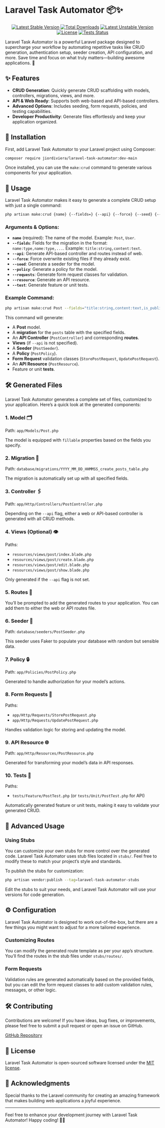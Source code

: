 # Laravel Task Automator 📦✨

<p align="center">
  <a href="https://packagist.org/packages/jiordiviera/laravel-task-automator"><img src="https://img.shields.io/packagist/v/jiordiviera/laravel-task-automator?style=for-the-badge" alt="Latest Stable Version"></a>
  <a href="https://packagist.org/packages/jiordiviera/laravel-task-automator"><img src="https://img.shields.io/packagist/dt/jiordiviera/laravel-task-automator?style=for-the-badge" alt="Total Downloads"></a>
  <a href="https://packagist.org/packages/jiordiviera/laravel-task-automator"><img src="https://img.shields.io/packagist/v/jiordiviera/laravel-task-automator?include_prereleases&style=for-the-badge" alt="Latest Unstable Version"></a>
  <a href="https://packagist.org/packages/jiordiviera/laravel-task-automator"><img src="https://img.shields.io/packagist/l/jiordiviera/laravel-task-automator?style=for-the-badge" alt="License"></a>
  <a href="https://github.com/jiordiviera/laravel-task-automator/actions/workflows/php.yml"><img src="https://github.com/jiordiviera/laravel-task-automator/actions/workflows/php.yml/badge.svg" alt="Tests Status" style="for-the-badge"></a>
</p>

Laravel Task Automator is a powerful Laravel package designed to supercharge your workflow by automating repetitive tasks like CRUD generation, authentication setup, seeder creation, API configuration, and more. Save time and focus on what truly matters—building awesome applications. 🚀

## ✨ Features
- **CRUD Generation**: Quickly generate CRUD scaffolding with models, controllers, migrations, views, and more.
- **API & Web Ready**: Supports both web-based and API-based controllers.
- **Advanced Options**: Includes seeding, form requests, policies, and testing capabilities.
- **Developer Productivity**: Generate files effortlessly and keep your application organized.

## 🚀 Installation

First, add Laravel Task Automator to your Laravel project using Composer:

```bash
composer require jiordiviera/laravel-task-automator:dev-main
```

Once installed, you can use the `make:crud` command to generate various components for your application.

## 📜 Usage

Laravel Task Automator makes it easy to generate a complete CRUD setup with just a single command:

```bash
php artisan make:crud {name} {--fields=} {--api} {--force} {--seed} {--policy} {--requests} {--resource} {--test}
```

### Arguments & Options:

- **`name`** (required): The name of the model. Example: `Post`, `User`.
- **`--fields`**: Fields for the migration in the format: `name:type,name:type,...`. Example: `title:string,content:text`.
- **`--api`**: Generate API-based controller and routes instead of web.
- **`--force`**: Force overwrite existing files if they already exist.
- **`--seed`**: Generate a seeder for the model.
- **`--policy`**: Generate a policy for the model.
- **`--requests`**: Generate form request classes for validation.
- **`--resource`**: Generate an API resource.
- **`--test`**: Generate feature or unit tests.

### Example Command:

```bash
php artisan make:crud Post --fields="title:string,content:text,is_published:boolean" --seed --policy --api
```

This command will generate:
- A **Post** model.
- A **migration** for the `posts` table with the specified fields.
- An **API Controller** (`PostController`) and corresponding **routes**.
- **Views** (if `--api` is not specified).
- A **Seeder** (`PostSeeder`).
- A **Policy** (`PostPolicy`).
- **Form Request** validation classes (`StorePostRequest`, `UpdatePostRequest`).
- An **API Resource** (`PostResource`).
- Feature or unit **tests**.

## 🛠️ Generated Files
Laravel Task Automator generates a complete set of files, customized to your application. Here’s a quick look at the generated components:

### 1. **Model** 🗂️
Path: `app/Models/Post.php`

The model is equipped with `fillable` properties based on the fields you specify.

### 2. **Migration** 📅
Path: `database/migrations/YYYY_MM_DD_HHMMSS_create_posts_table.php`

The migration is automatically set up with all specified fields.

### 3. **Controller** 🖇️
Path: `app/Http/Controllers/PostController.php`

Depending on the `--api` flag, either a web or API-based controller is generated with all CRUD methods.

### 4. **Views** (Optional) 👁️
Paths:
- `resources/views/post/index.blade.php`
- `resources/views/post/create.blade.php`
- `resources/views/post/edit.blade.php`
- `resources/views/post/show.blade.php`

Only generated if the `--api` flag is not set.

### 5. **Routes** 🚦
You’ll be prompted to add the generated routes to your application. You can add them to either the web or API routes file.

### 6. **Seeder** 🌱
Path: `database/seeders/PostSeeder.php`

This seeder uses Faker to populate your database with random but sensible data.

### 7. **Policy** 🔒
Path: `app/Policies/PostPolicy.php`

Generated to handle authorization for your model’s actions.

### 8. **Form Requests** 📜
Paths:
- `app/Http/Requests/StorePostRequest.php`
- `app/Http/Requests/UpdatePostRequest.php`

Handles validation logic for storing and updating the model.

### 9. **API Resource** 🌐
Path: `app/Http/Resources/PostResource.php`

Generated for transforming your model’s data in API responses.

### 10. **Tests** 🧪
Paths:
- `tests/Feature/PostTest.php` (or `tests/Unit/PostTest.php` for API)

Automatically generated feature or unit tests, making it easy to validate your generated CRUD.

## 📝 Advanced Usage

### Using Stubs
You can customize your own stubs for more control over the generated code. Laravel Task Automator uses stub files located in `stubs/`. Feel free to modify these to match your project’s style and standards.

To publish the stubs for customization:

```bash
php artisan vendor:publish --tag=laravel-task-automator-stubs
```

Edit the stubs to suit your needs, and Laravel Task Automator will use your versions for code generation.

## ⚙️ Configuration

Laravel Task Automator is designed to work out-of-the-box, but there are a few things you might want to adjust for a more tailored experience.

### Customizing Routes
You can modify the generated route template as per your app’s structure. You’ll find the routes in the stub files under `stubs/routes/`.

### Form Requests
Validation rules are generated automatically based on the provided fields, but you can edit the form request classes to add custom validation rules, messages, or other logic.

## 🛠️ Contributing
Contributions are welcome! If you have ideas, bug fixes, or improvements, please feel free to submit a pull request or open an issue on GitHub.

[GitHub Repository](https://github.com/jiordiviera/laravel-task-automator)

## 📝 License
Laravel Task Automator is open-sourced software licensed under the [MIT license](https://opensource.org/licenses/MIT).

## 🫶 Acknowledgments
Special thanks to the Laravel community for creating an amazing framework that makes building web applications a joyful experience.

---

Feel free to enhance your development journey with Laravel Task Automator! Happy coding! 🎉🚀